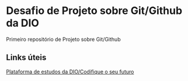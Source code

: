 # Desafio de Projeto sobre Git/Github da DIO 
Primeiro repositório  de Projeto sobre Git/Github

## Links úteis 
[Plataforma de estudos da DIO/Codifique o seu futuro](https://www.dio.me/)
